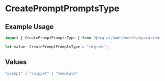 # CreatePromptPromptsType

## Example Usage

```typescript
import { CreatePromptPromptsType } from "@orq-ai/node/models/operations";

let value: CreatePromptPromptsType = "snippet";
```

## Values

```typescript
"prompt" | "snippet" | "template"
```